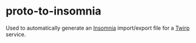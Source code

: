 # proto-to-insomnia

Used to automatically generate an [Insomnia](https://insomnia.rest/) import/export file for a [Twirp](https://github.com/twitchtv/twirp) service.  
